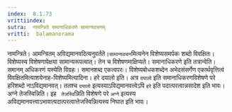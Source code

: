 ```yaml
---
index:  8.1.73
vrittiindex: 
sutra:  नामन्त्रिते समानाधिकरणे सामान्यवचनम्
vritti:  balamanorama 
---
```


नामन्त्रिते। आमन्त्रितम् अविद्यमानवदित्यनुवर्तते।`सामान्यवचन`मित्यनेन विशेष्यसमर्पकः शब्दो विवक्षितः। विशेष्यस्य विशेषणापेक्षया सामान्यरूपत्वात्। तेन च विशेषणमाक्षिप्यते। समानाधिकरणे इति तत्रान्वेति। समानम् अधिकरणं यस्येति विग्रहः। समानशब्द एकत्वपरः। विशेष्यबोधकशब्देन अभेदसंसर्गेण एकार्थवृत्तित्वं विवक्षितमित्याशयेनाह-विशेष्यमित्यादिना। हरे दयालो इति। अत्र `दयालो` इति समानाधिकरणविशेषणे परे हरिशब्दो नाऽविद्यमानवत्। ततश्च `दयालो` इत्यस्याऽविद्यमानवत्त्वेऽपि `हरे` इति पदात्परत्वान्नसादेश इति भावः। अग्ने तेजस्विन्निति। इह ` तेजस्वि`न्निति विशेषणे परे `अग्ने` इत्यस्य अविद्यमानवत्त्वाऽभावात्पदात्परत्वात्तेजस्विन्नित्यस्य निघात इति भावः।

